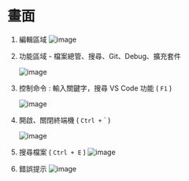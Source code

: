 # 畫面

1. 編輯區域
   ![image](https://user-images.githubusercontent.com/37999690/127434268-3a21da40-2774-4cde-b37d-c981846094e2.png)

1. 功能區域 - 檔案總管、搜尋、Git、Debug、擴充套件

   ![image](https://user-images.githubusercontent.com/37999690/127434548-807397dc-e0bd-4778-b2a8-b9b4efb9413f.png)

1. 控制命令 : 輸入關鍵字，搜尋 VS Code 功能 ( `F1` )

   ![image](https://user-images.githubusercontent.com/37999690/127434692-aa0ef88b-8b4a-42e2-9e43-af83af05492e.png)

1. 開啟、關閉終端機 ( `Ctrl +` ` )

   ![image](https://user-images.githubusercontent.com/37999690/127434861-8ba829af-47d2-4b94-8ef5-3ede68033029.png)

1. 搜尋檔案 ( `Ctrl + E` )
   ![image](https://user-images.githubusercontent.com/37999690/127438905-fb8f94c7-1264-4ae8-bc3c-103342b44927.png)

1. 錯誤提示
   ![image](https://user-images.githubusercontent.com/37999690/127440112-5232828d-05a6-46fc-a734-7b520032690c.png)
